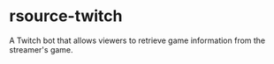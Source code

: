 # rsource-twitch
A Twitch bot that allows viewers to retrieve game information from the streamer's game.
